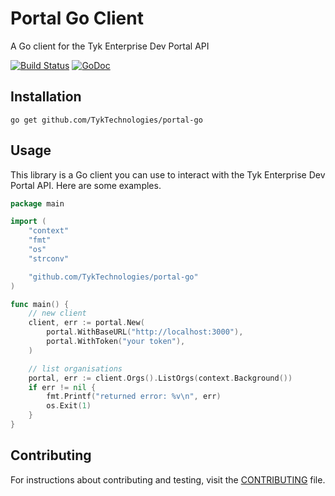 # Portal Go Client

A Go client for the Tyk Enterprise Dev Portal  API

[![Build Status](https://github.com/TykTechnologies/portal-go/actions/workflows/ci.yml/badge.svg)](https://github.com/TykTechnologies/portal-go/actions/workflows/ci.yml) [![GoDoc](https://godoc.org/github.com/TykTechnologies/portal-go?status.svg)](https://godoc.org/github.com/TykTechnologies/portal-go) 

## Installation

```shell
go get github.com/TykTechnologies/portal-go
```

## Usage

This library is a Go client you can use to interact with the Tyk Enterprise Dev Portal  API. Here are some examples.

```go
package main

import (
    "context"
    "fmt"
    "os"
    "strconv"

    "github.com/TykTechnologies/portal-go"
)

func main() {
    // new client
    client, err := portal.New(
        portal.WithBaseURL("http://localhost:3000"),
        portal.WithToken("your token"),
    )

    // list organisations
    portal, err := client.Orgs().ListOrgs(context.Background())
    if err != nil {
        fmt.Printf("returned error: %v\n", err)
        os.Exit(1)
    }
}
```

## Contributing

For instructions about contributing and testing, visit the [CONTRIBUTING](CONTRIBUTING.md) file.
